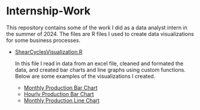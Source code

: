 # Internship-Work
This repository contains some of the work I did as a data analyst intern in the summer of 2024. The files are R files I used to create data visualizations for some business processes. 

<ul>
<li><a href = "https://github.com/pweave5/Internship-Work/blob/main/ShearCyclesVisualization.R">ShearCyclesVisualization.R</a>

In this file I read in data from an excel file, cleaned and formated the data, and created bar charts and line graphs using custom functions. Below are some examples of the visualizations I created.</li> 
<ul>
  <li><a href = "https://github.com/pweave5/Internship-Work/blob/main/Sierra_Daily_Cycles.pdf">Monthly Production Bar Chart</a></li>
  <li><a href = "https://github.com/pweave5/Internship-Work/blob/main/Sierra_Hourly_Cycles.pdf">Hourly Production Bar Chart</a></li>
  <li><a href = "https://github.com/pweave5/Internship-Work/blob/main/Sierra_Cycles_Line_Chart.pdf">Monthly Production Line Chart</a></li>
</ul>

  
</ul>

  

  
